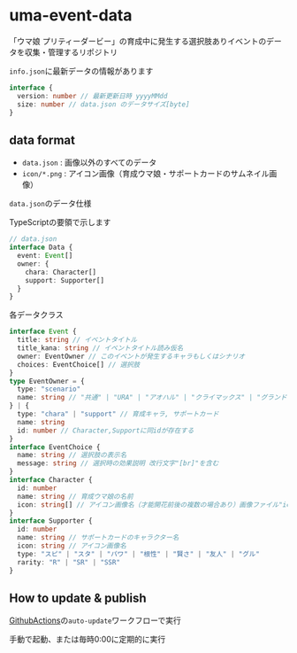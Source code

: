 # uma-event-data

「ウマ娘 プリティーダービー」の育成中に発生する選択肢ありイベントのデータを収集・管理するリポジトリ

`info.json`に最新データの情報があります  
```ts
interface {
  version: number // 最新更新日時 yyyyMMdd
  size: number // data.json のデータサイズ[byte]
}
```

## data format

- `data.json` : 画像以外のすべてのデータ
- `icon/*.png` : アイコン画像（育成ウマ娘・サポートカードのサムネイル画像）


`data.json`のデータ仕様  

TypeScriptの要領で示します

```ts
// data.json
interface Data {
  event: Event[]
  owner: {
    chara: Character[]
    support: Supporter[]
  }
}
```

各データクラス  
```ts
interface Event {
  title: string // イベントタイトル
  title_kana: string // イベントタイトル読み仮名
  owner: EventOwner // このイベントが発生するキャラもしくはシナリオ
  choices: EventChoice[] // 選択肢
}
type EventOwner = {
  type: "scenario"
  name: string // "共通" | "URA" | "アオハル" | "クライマックス" | "グランドライブ" | "グランドマスターズ" | "プロジェクトL’Arc" など
} | {
  type: "chara" | "support" // 育成キャラ, サポートカード
  name: string
  id: number // Character,Supportに同idが存在する
}
interface EventChoice {
  name: string // 選択肢の表示名
  message: string // 選択時の効果説明 改行文字"[br]"を含む
}
interface Character {
  id: number
  name: string // 育成ウマ娘の名前
  icon: string[] // アイコン画像名（才能開花前後の複数の場合あり）画像ファイル"icon/${icon[idx]}.png"参照
}
interface Supporter {
  id: number
  name: string // サポートカードのキャラクター名
  icon: string // アイコン画像名
  type: "スピ" | "スタ" | "パワ" | "根性" | "賢さ" | "友人" | "グル"
  rarity: "R" | "SR" | "SSR"
}
```

## How to update & publish

[GithubActions](https://github.com/Seo-4d696b75/uma-event-data/actions)の`auto-update`ワークフローで実行

手動で起動、または毎時0:00に定期的に実行
